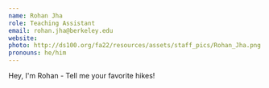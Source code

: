 ```yaml
---
name: Rohan Jha
role: Teaching Assistant
email: rohan.jha@berkeley.edu
website: 
photo: http://ds100.org/fa22/resources/assets/staff_pics/Rohan_Jha.png
pronouns: he/him
---
```

Hey, I'm Rohan - Tell me your favorite hikes!
